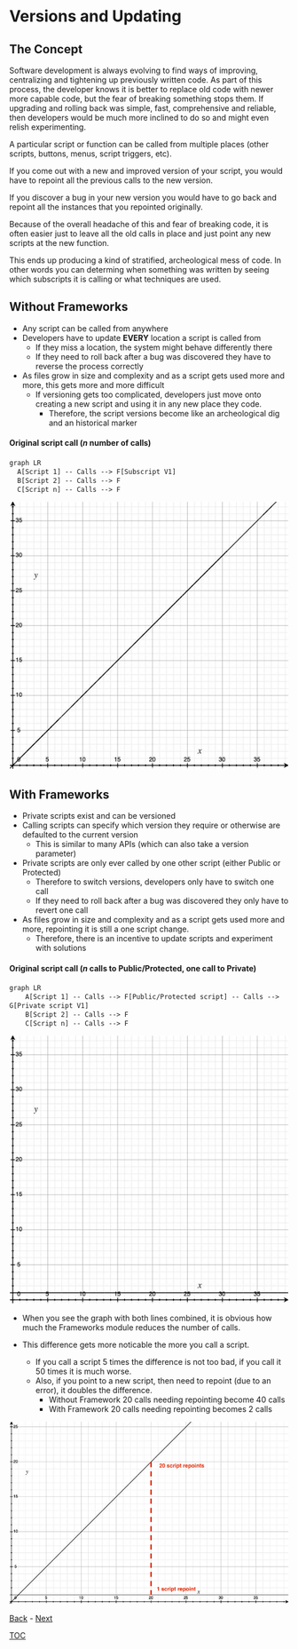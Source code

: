 # Versions and Updating

## The Concept

Software development is always evolving to find ways of improving, centralizing and tightening up previously written code. As part of this process, the developer knows it is better to replace old code with newer more capable code, but the fear of breaking something stops them. If upgrading and rolling back was simple, fast, comprehensive and reliable, then developers would be much more inclined to do so and might even relish experimenting.

A particular script or function can be called from multiple places (other scripts, buttons, menus, script triggers, etc).

If you come out with a new and improved version of your script, you would have to repoint all the previous calls to the new version. 

If you discover a bug in your new version you would have to go back and repoint all the instances that you repointed originally.

Because of the overall headache of this and fear of breaking code, it is often easier just to leave all the old calls in place and just point any new scripts at the new function. 

This ends up producing a kind of stratified, archeological mess of code. In other words you can determing when something was written by seeing which subscripts it is calling or what techniques are used.

## Without Frameworks

- Any script can be called from anywhere
- Developers have to update __EVERY__ location a script is called from
  - If they miss a location, the system might behave differently there
  - If they need to roll back after a bug was discovered they have to reverse the process correctly 
- As files grow in size and complexity and as a script gets used more and more, this gets more and more difficult
  - If versioning gets too complicated, developers just move onto creating a new script and using it in any new place they code. 
    - Therefore, the script versions become like an archeological dig and an historical marker

#### Original script call (_n_ number of calls)

```mermaid
graph LR
  A[Script 1] -- Calls --> F[Subscript V1] 
  B[Script 2] -- Calls --> F
  C[Script n] -- Calls --> F
```


![Calls No Frameworks](Screenshots/Calls_Without.png)


## With Frameworks

- Private scripts exist and can be versioned
- Calling scripts can specify which version they require or otherwise are defaulted to the current version
  - This is similar to many APIs (which can also take a version parameter)
- Private scripts are only ever called by one other script (either Public or Protected)
  - Therefore to switch versions, developers only have to switch one call
  - If they need to roll back after a bug was discovered they only have to revert one call
- As files grow in size and complexity and as a script gets used more and more, repointing it is still a one script change.
  - Therefore, there is an incentive to update scripts and experiment with solutions

#### Original script call (_n_ calls to Public/Protected, one call to Private)

```mermaid
graph LR
    A[Script 1] -- Calls --> F[Public/Protected script] -- Calls --> G[Private script V1]
    B[Script 2] -- Calls --> F
    C[Script n] -- Calls --> F
```

![Calls with Frameworks](Screenshots/Calls_With.png)

- When you see the graph with both lines combined, it is obvious how much the Frameworks module reduces the number of calls.

- This difference gets more noticable the more you call a script.
  - If you call a script 5 times the difference is not too bad, if you call it 50 times it is much worse.
  - Also, if you point to a new script, then need to repoint (due to an error), it doubles the difference.
    - Without Framework 20 calls needing repointing become 40 calls
    - With Framework 20 calls needing repointing becomes 2 calls

![Calls Both](Screenshots/Calls_Both.png)

[Back](Introduction.md) - [Next](Script_Functions_And_Types.md)

[TOC](TOC.md)
